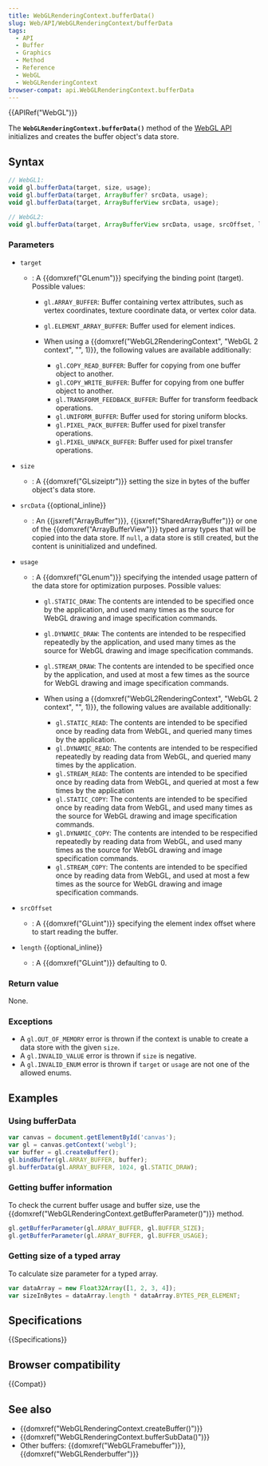 ```yaml
---
title: WebGLRenderingContext.bufferData()
slug: Web/API/WebGLRenderingContext/bufferData
tags:
  - API
  - Buffer
  - Graphics
  - Method
  - Reference
  - WebGL
  - WebGLRenderingContext
browser-compat: api.WebGLRenderingContext.bufferData
---
```

{{APIRef("WebGL")}}

The **`WebGLRenderingContext.bufferData()`** method of the [WebGL API](/en-US/docs/Web/API/WebGL_API) initializes and creates the
buffer object's data store.

## Syntax

```js
// WebGL1:
void gl.bufferData(target, size, usage);
void gl.bufferData(target, ArrayBuffer? srcData, usage);
void gl.bufferData(target, ArrayBufferView srcData, usage);

// WebGL2:
void gl.bufferData(target, ArrayBufferView srcData, usage, srcOffset, length);
```

### Parameters

- `target`

  - : A {{domxref("GLenum")}} specifying the binding point (target). Possible values:

    - `gl.ARRAY_BUFFER`: Buffer containing vertex attributes, such as
      vertex coordinates, texture coordinate data, or vertex color data.
    - `gl.ELEMENT_ARRAY_BUFFER`: Buffer used for element indices.
    - When using a {{domxref("WebGL2RenderingContext", "WebGL 2 context", "",
				1)}}, the following values are available additionally:

      - `gl.COPY_READ_BUFFER`: Buffer for copying from one
        buffer object to another.
      - `gl.COPY_WRITE_BUFFER`: Buffer for copying from one
        buffer object to another.
      - `gl.TRANSFORM_FEEDBACK_BUFFER`: Buffer for transform
        feedback operations.
      - `gl.UNIFORM_BUFFER`: Buffer used for storing uniform
        blocks.
      - `gl.PIXEL_PACK_BUFFER`: Buffer used for pixel transfer
        operations.
      - `gl.PIXEL_UNPACK_BUFFER`: Buffer used for pixel
        transfer operations.

- `size`
  - : A {{domxref("GLsizeiptr")}} setting the size in bytes of the buffer object's data
    store.
- `srcData` {{optional_inline}}
  - : An {{jsxref("ArrayBuffer")}}, {{jsxref("SharedArrayBuffer")}} or one of the
    {{domxref("ArrayBufferView")}} typed array types that will be copied into the data
    store. If `null`, a data store is still created, but the content is
    uninitialized and undefined.
- `usage`

  - : A {{domxref("GLenum")}} specifying the intended usage pattern of the data store
    for optimization purposes. Possible values:

    - `gl.STATIC_DRAW`: The contents are intended to be specified
      once by the application, and used many times as the source for WebGL
      drawing and image specification commands.
    - `gl.DYNAMIC_DRAW`: The contents are intended to be respecified
      repeatedly by the application, and used many times as the source for WebGL
      drawing and image specification commands.
    - `gl.STREAM_DRAW`: The contents are intended to be specified
      once by the application, and used at most a few times as the source for
      WebGL drawing and image specification commands.
    - When using a {{domxref("WebGL2RenderingContext", "WebGL 2 context", "",
				1)}}, the following values are available additionally:

      - `gl.STATIC_READ`: The contents are intended to be
        specified once by reading data from WebGL, and queried many times
        by the application.
      - `gl.DYNAMIC_READ`: The contents are intended to be
        respecified repeatedly by reading data from WebGL, and queried
        many times by the application.
      - `gl.STREAM_READ`: The contents are intended to be
        specified once by reading data from WebGL, and queried at most a
        few times by the application
      - `gl.STATIC_COPY`: The contents are intended to be
        specified once by reading data from WebGL, and used many times as
        the source for WebGL drawing and image specification commands.
      - `gl.DYNAMIC_COPY`: The contents are intended to be
        respecified repeatedly by reading data from WebGL, and used many
        times as the source for WebGL drawing and image specification
        commands.
      - `gl.STREAM_COPY`: The contents are intended to be
        specified once by reading data from WebGL, and used at most a few
        times as the source for WebGL drawing and image specification
        commands.

- `srcOffset`
  - : A {{domxref("GLuint")}} specifying the element index offset where to start reading
    the buffer.
- `length` {{optional_inline}}
  - : A {{domxref("GLuint")}} defaulting to 0.

### Return value

None.

### Exceptions

- A `gl.OUT_OF_MEMORY` error is thrown if the context is unable to create
  a data store with the given `size`.
- A `gl.INVALID_VALUE` error is thrown if `size` is negative.
- A `gl.INVALID_ENUM` error is thrown if `target` or
  `usage` are not one of the allowed enums.

## Examples

### Using bufferData

```js
var canvas = document.getElementById('canvas');
var gl = canvas.getContext('webgl');
var buffer = gl.createBuffer();
gl.bindBuffer(gl.ARRAY_BUFFER, buffer);
gl.bufferData(gl.ARRAY_BUFFER, 1024, gl.STATIC_DRAW);
```

### Getting buffer information

To check the current buffer usage and buffer size, use the
{{domxref("WebGLRenderingContext.getBufferParameter()")}} method.

```js
gl.getBufferParameter(gl.ARRAY_BUFFER, gl.BUFFER_SIZE);
gl.getBufferParameter(gl.ARRAY_BUFFER, gl.BUFFER_USAGE);
```

### Getting size of a typed array

To calculate size parameter for a typed array.

```js
var dataArray = new Float32Array([1, 2, 3, 4]);
var sizeInBytes = dataArray.length * dataArray.BYTES_PER_ELEMENT;
```

## Specifications

{{Specifications}}

## Browser compatibility

{{Compat}}

## See also

- {{domxref("WebGLRenderingContext.createBuffer()")}}
- {{domxref("WebGLRenderingContext.bufferSubData()")}}
- Other buffers: {{domxref("WebGLFramebuffer")}}, {{domxref("WebGLRenderbuffer")}}
